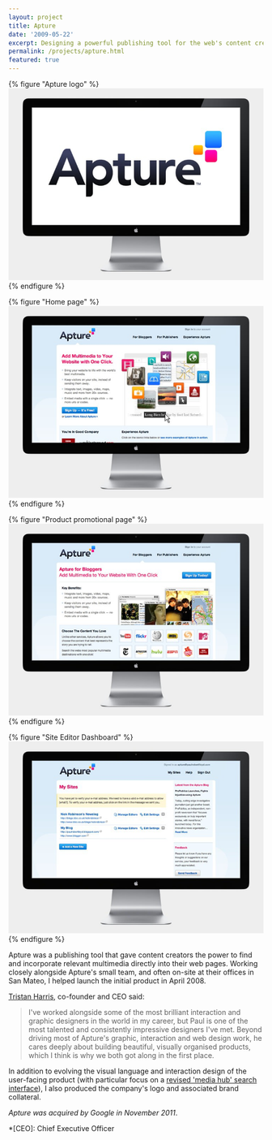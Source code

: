 ```yaml
---
layout: project
title: Apture
date: '2009-05-22'
excerpt: Designing a powerful publishing tool for the web's content creators.
permalink: /projects/apture.html
featured: true
---
```

{% figure "Apture logo" %}
![](/assets/images/projects/apture/0.jpg)
{% endfigure %}

{% figure "Home page" %}
![](/assets/images/projects/apture/1.jpg)
{% endfigure %}

{% figure "Product promotional page" %}
![](/assets/images/projects/apture/2.jpg)
{% endfigure %}

{% figure "Site Editor Dashboard" %}
![](/assets/images/projects/apture/3.jpg)
{% endfigure %}

Apture was a publishing tool that gave content creators the power to find and incorporate relevant multimedia directly into their web pages. Working closely alongside Apture's small team, and often on-site at their offices in San Mateo, I helped launch the initial product in April 2008.

[Tristan Harris][1], co-founder and CEO said:

> I've worked alongside some of the most brilliant interaction and graphic designers in the world in my career, but Paul is one of the most talented and consistently impressive designers I've met. Beyond driving most of Apture's graphic, interaction and web design work, he cares deeply about building beautiful, visually organised products, which I think is why we both got along in the first place.

In addition to evolving the visual language and interaction design of the user-facing product (with particular focus on a [revised 'media hub' search interface][2]), I also produced the company's logo and associated brand collateral.

*Apture was acquired by Google in November 2011*.

[1]: http://tristanharris.com/
[2]: http://web.archive.org/web/20090529090403/http://blog.apture.com/2009/05/introducing-media-hub-20-link-more-content-faster-and-easier/

*[CEO]: Chief Executive Officer